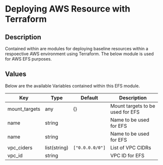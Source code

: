 # Deploying AWS Resource with Terraform

## Description

Contained within are modules for deploying baseline resources within a respoective AWS environment using Terraform. The below module is used for AWS EFS purposes.

## Values

Below are the available Variables contained within this EFS module.

| Key | Type | Default | Description |
| -------------- | -------------- | -------------- | -------------- |
| mount_targets | any | {} | Mount targets to be used for EFS |
| name | string |  | Name to be used for EFS |
| name | string |  | Name to be used for EFS |
| vpc_ciders | list(string) | `["0.0.0.0/0"]` | List of VPC CIDRs |
| vpc_id | string |  | VPC ID for EFS |

